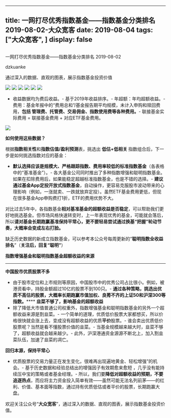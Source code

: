 
---
title:   一网打尽优秀指数基金——指数基金分类排名 2019-08-02-大众宽客
date: 2019-08-04
tags: ["大众宽客", ]
display: false
---


## 



一网打尽优秀指数基金——指数基金分类排名 2019-08-02




dzkuanke




通过深入的数据、直观的图表，展示指数基金投资价值




<img class="rich_pages" data-ratio="1.5640495867768596" data-s="300,640" src="https://mmbiz.qpic.cn/mmbiz_png/PKw3FQPmhIgMtC40FricbpecNF4ym5f5Sz0uIMD7eTVDameeo7wBwWicASMKwKl2owumUWSEuaDRZicOcfxMiahDcg/640?wx_fmt=png" data-type="png" data-w="968" style=""/>

<img class="rich_pages" data-ratio="1.0940695296523517" data-s="300,640" src="https://mmbiz.qpic.cn/mmbiz_png/PKw3FQPmhIgMtC40FricbpecNF4ym5f5SsC7SCDZcoBgAV0pk3R47xXPQlQzqEzV2OP7W2jHl7aGWyxnPsWrY4g/640?wx_fmt=png" data-type="png" data-w="978" style=""/>

<img class="rich_pages" data-ratio="1.319755600814664" data-s="300,640" src="https://mmbiz.qpic.cn/mmbiz_png/PKw3FQPmhIgMtC40FricbpecNF4ym5f5StDsHRNictXFXIeErwnH2nSgRStCuHGfsKonEmOXLuticQHyUHfpgYO7A/640?wx_fmt=png" data-type="png" data-w="982" style=""/>

<img class="rich_pages" data-ratio="1.196319018404908" data-s="300,640" src="https://mmbiz.qpic.cn/mmbiz_png/PKw3FQPmhIgMtC40FricbpecNF4ym5f5SdSWxZ011Ioicfl0m948AtYydicFC8WqUGF7cEV7J6oGVjt0qFTAynpgA/640?wx_fmt=png" data-type="png" data-w="978" style=""/>

<img class="rich_pages" data-ratio="0.9358178053830227" data-s="300,640" src="https://mmbiz.qpic.cn/mmbiz_png/PKw3FQPmhIgMtC40FricbpecNF4ym5f5S1nj6oLUTsyxAxhl1JxmpfILjQJ45v6CuyTNGEXw7d44nfa2OQlCqTw/640?wx_fmt=png" data-type="png" data-w="966" style=""/>

<img class="rich_pages" data-ratio="0.7950819672131147" data-s="300,640" src="https://mmbiz.qpic.cn/mmbiz_png/PKw3FQPmhIgMtC40FricbpecNF4ym5f5SKHSZN7I3n3w0GEkkoaXCSFF0AtOssicf44EA7Dic9TfkicUiclHI3EqCew/640?wx_fmt=png" data-type="png" data-w="976" style=""/>


- 收益数据均为费后收益。- 基于2019年收益排序。- 年超额：年均超额收益。- 费用：基金年报中的“费用总和”/基金报告期平均规模，未计入申购和赎回费用，**包括 管理费、托管费、交易佣金、指数使用费等各种费用。**- 联接基金实际费用 = 联接基金费用 + 对应ETF基金费用。


<img class="rich_pages" data-ratio="0.3739352640545145" data-s="300,640" src="https://mmbiz.qpic.cn/mmbiz_png/PKw3FQPmhIjRfZpR3LYic93G9bLic2bFpgJnJdJe0VWH3Z1CpISTgM0CNibDTEC3icib110gqMOxNWdic0SBNgsAz5kg/640?wx_fmt=png" data-type="png" data-w="1174" style=""/>





**如何使用这些数据？**



根据**指数相关性**和**指数估值/盈利预测**表，挑选出&nbsp;**低估+低相关** 指数组合后，下一步是如何挑选指数对应的基金：
- **默认选择应该是规模大、严格跟踪指数、费用率较低的标准指数基金**（各表格中的“基准基金”）。- 各大基金公司同时推出了多种指数增强和聪明指数基金。如果在扣除费用后，如果能稳定超越标准指数基金，也是不错的选择。- **建议通过基金App定投开放式指数基金**，自动操作，更容易克服股市波动带来的心理影响（例如，一涨就卖、一跌就放弃定投）。虽然ETF基金费用更低，但现在很多基金App申购费打1折，ETF的费用优势不大。


对比过去5年中，各指数基金**相对基准基金的超额收益是否稳定**<h-char unicode="ff0c" class="" style="max-width: 100%;box-sizing: border-box !important;word-wrap: break-word !important;">，</h-char>可以帮助我们更好地挑选基金。但市场风格快速转变时，上一年表现优秀的基金，可能就会落后，所以**请对基金长期跑赢基准保持平常心，更不要轻易尝试通过换基“把握”轮动节奏，大概率会变成左右打脸。**



缺乏历史数据的新成立指数基金，可以参考本公众号每周更新的“**聪明指数全收益排名**”（**关注后，回复“聪明”**）





**指数增强基金和聪明指数基金超额收益的来源**

****

**中国股市优质股票不多**
- 由于股市定位和上市规则等原因，中国股市中的优秀公司占比很小。例如，被港资看中，持股金额超过10亿的股票不到100只。- **通过各种策略，挑选出优质不高估的股票，大概率长期跑赢市值加权、良莠不齐的上证50和沪深300等指数。******
**韭菜不够了，影响基金的超额收益**
- 除了降低大市值普通公司权重外，指数增强基金和聪明指数基金的另外一个超额收益来源是割韭菜。- 一个简单的道理，优质低价股票大家都想买，所以价格很快就会涨上去，变成没有超额收益的优质**平价**股票。- 谁会卖出优质低价股票呢？当然是看不懂股票价值的韭菜。- 当基金规模越来越大时，韭菜不够了，超额收益就会越来越少。- 此外，沪深港通资金源源不断北上，加入割韭菜队伍，加速了韭菜的凋亡。


**回归本源，保持平常心**
- 优质股票的交易力量正在发生变化，很难再出现遍地黄金、轻松增强”的机会。- 基于历史数据和经验总结出的增强因子有效期愈来愈短 ，几乎没有能持续压中宝的策略或者基金经理。- 所以，我们要**降低对超额收益的预期，不要追逐热点**，而应将主力资金投入简单有效——虽然可能无法名列前茅——的红利、价值、基本面等指数，通过持有优质低估或者平价的股票，长期跑赢大盘。


欢迎关注公众号“**大众宽客**”，通过深入的数据、直观的图表，展示指数基金投资价值。








